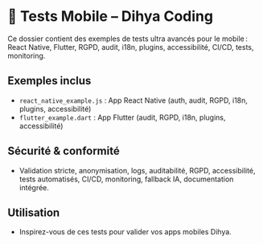 # 🧪 Tests Mobile – Dihya Coding

Ce dossier contient des exemples de tests ultra avancés pour le mobile : React Native, Flutter, RGPD, audit, i18n, plugins, accessibilité, CI/CD, tests, monitoring.

## Exemples inclus
- `react_native_example.js` : App React Native (auth, audit, RGPD, i18n, plugins, accessibilité)
- `flutter_example.dart` : App Flutter (audit, RGPD, i18n, plugins, accessibilité)

## Sécurité & conformité
- Validation stricte, anonymisation, logs, auditabilité, RGPD, accessibilité, tests automatisés, CI/CD, monitoring, fallback IA, documentation intégrée.

## Utilisation
- Inspirez-vous de ces tests pour valider vos apps mobiles Dihya.
